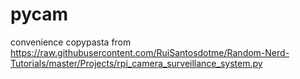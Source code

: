 # pycam
convenience copypasta from https://raw.githubusercontent.com/RuiSantosdotme/Random-Nerd-Tutorials/master/Projects/rpi_camera_surveillance_system.py
